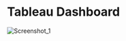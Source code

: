 # Tableau Dashboard

![Screenshot_1](https://github.com/flamedoto/KPMG-AU_Internship/assets/71014096/09ef158a-f7be-4ee4-b190-c86e3e861c67)
